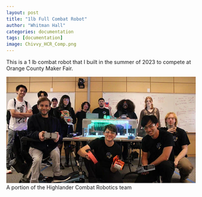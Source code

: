```yaml
---
layout: post
title: "1lb Full Combat Robot"
author: "Whitman Hall"
categories: documentation
tags: [documentation]
image: Chivvy_HCR_Comp.png
---
```

This is a 1 lb combat robot that I built in the summer of 2023 to compete at Orange County Maker Fair.

![HCR_Group](/assets/img/HCR_Group.png)
A portion of the Highlander Combat Robotics team
